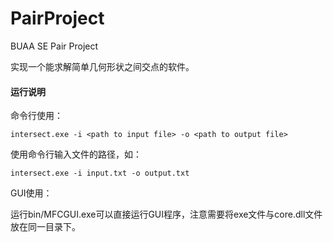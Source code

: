 # PairProject
BUAA SE Pair Project

实现一个能求解简单几何形状之间交点的软件。

#### 运行说明

命令行使用：

```
intersect.exe -i <path to input file> -o <path to output file>
```

使用命令行输入文件的路径，如：

```
intersect.exe -i input.txt -o output.txt
```

GUI使用：

运行bin/MFCGUI.exe可以直接运行GUI程序，注意需要将exe文件与core.dll文件放在同一目录下。

